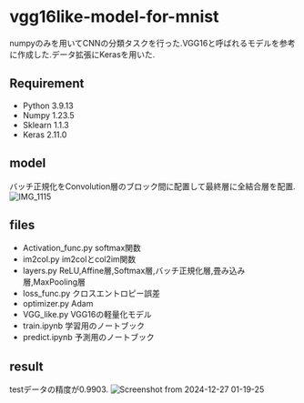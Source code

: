 # vgg16like-model-for-mnist
numpyのみを用いてCNNの分類タスクを行った.VGG16と呼ばれるモデルを参考に作成した.データ拡張にKerasを用いた.

## Requirement
- Python 3.9.13
- Numpy 1.23.5
- Sklearn 1.1.3
- Keras 2.11.0

## model
バッチ正規化をConvolution層のブロック間に配置して最終層に全結合層を配置.
![IMG_1115](https://github.com/user-attachments/assets/73c23b3d-39d9-4fef-ac81-63f45f971cc3)

## files
- Activation_func.py softmax関数 
- im2col.py im2colとcol2im関数
- layers.py ReLU,Affine層,Softmax層,バッチ正規化層,畳み込み層,MaxPooling層
- loss_func.py クロスエントロピー誤差
- optimizer.py Adam
- VGG_like.py VGG16の軽量化モデル
- train.ipynb 学習用のノートブック
- predict.ipynb 予測用のノートブック
## result
testデータの精度が0.9903.
![Screenshot from 2024-12-27 01-19-25](https://github.com/user-attachments/assets/836da028-b792-4c55-9861-a3991c18a1b2)



